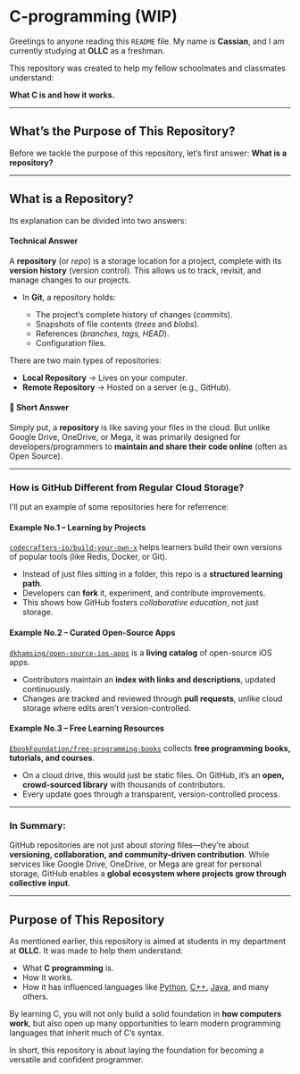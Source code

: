 # C-programming (WIP)

Greetings to anyone reading this `README` file. My name is **Cassian**, and I am currently studying at **OLLC** as a freshman.

This repository was created to help my fellow schoolmates and classmates understand:

**What C is and how it works.**

---

## What’s the Purpose of This Repository?

Before we tackle the purpose of this repository, let’s first answer: **What is a repository?**

---

## What is a Repository?

Its explanation can be divided into two answers:

#### Technical Answer

A **repository** (or *repo*) is a storage location for a project, complete with its **version history** (version control).
This allows us to track, revisit, and manage changes to our projects.

* In **Git**, a repository holds:

  * The project’s complete history of changes (*commits*).
  * Snapshots of file contents (*trees* and *blobs*).
  * References (*branches, tags, HEAD*).
  * Configuration files.

There are two main types of repositories:

* **Local Repository** → Lives on your computer.
* **Remote Repository** → Hosted on a server (e.g., GitHub).


#### 🔹 Short Answer

Simply put, a **repository** is like saving your files in the cloud. But unlike Google Drive, OneDrive, or Mega, it was primarily designed for developers/programmers to **maintain and share their code online** (often as Open Source).

---

###  How is GitHub Different from Regular Cloud Storage?

I'll put an example of some repositories here for referrence:

#### Example No.1 – Learning by Projects

[`codecrafters-io/build-your-own-x`](https://github.com/codecrafters-io/build-your-own-x) helps learners build their own versions of popular tools (like Redis, Docker, or Git).

* Instead of just files sitting in a folder, this repo is a **structured learning path**.
* Developers can **fork** it, experiment, and contribute improvements.
* This shows how GitHub fosters *collaborative education*, not just storage.

#### Example No.2 – Curated Open-Source Apps

[`dkhamsing/open-source-ios-apps`](https://github.com/dkhamsing/open-source-ios-apps) is a **living catalog** of open-source iOS apps.

* Contributors maintain an **index with links and descriptions**, updated continuously.
* Changes are tracked and reviewed through **pull requests**, unlike cloud storage where edits aren’t version-controlled.

#### Example No.3 – Free Learning Resources

[`EbookFoundation/free-programming-books`](https://github.com/EbookFoundation/free-programming-books) collects **free programming books, tutorials, and courses**.

* On a cloud drive, this would just be static files. On GitHub, it’s an **open, crowd-sourced library** with thousands of contributors.
* Every update goes through a transparent, version-controlled process.

---

###  In Summary:

GitHub repositories are not just about *storing* files—they’re about **versioning, collaboration, and community-driven contribution**.
While services like Google Drive, OneDrive, or Mega are great for personal storage, GitHub enables a **global ecosystem where projects grow through collective input**.

---

##  Purpose of This Repository

As mentioned earlier, this repository is aimed at students in my department at **OLLC**. It was made to help them understand:

* What **C programming** is.
* How it works.
* How it has influenced languages like [Python](https://www.python.org/), [C++](https://en.wikipedia.org/wiki/C%2B%2B), [Java](https://www.java.com/en/), and many others.

By learning C, you will not only build a solid foundation in **how computers work**, but also open up many opportunities to learn modern programming languages that inherit much of C’s syntax.

In short, this repository is about laying the foundation for becoming a versatile and confident programmer.
